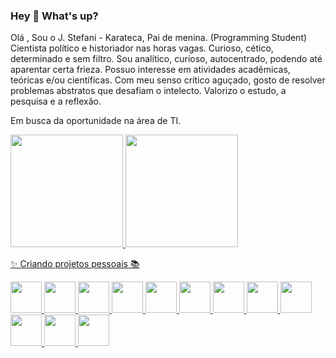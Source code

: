### Hey 👋 What's up?

 Olá , Sou o J. Stefani - Karateca, Pai de menina. (Programming Student) Cientista político e historiador nas horas vagas. Curioso, cético, determinado e sem filtro. Sou analítico, curioso, autocentrado, podendo até aparentar certa frieza. Possuo interesse em atividades acadêmicas, teóricas e/ou científicas. Com meu senso crítico aguçado, gosto de resolver problemas abstratos que desafiam o intelecto. Valorizo o estudo, a pesquisa e a reflexão.

Em busca da oportunidade na área de TI.  <div>
<a href="https://github.com/jotastefani">
<img height="180em" src="https://github-readme-stats.vercel.app/api/top-langs/?username=jotastefani&layout=compact&langs_count=7&theme=dracula"/>
<img height="180em" src="https://github-readme-stats.vercel.app/api?username=jotastefani&show_icons=true&theme=dracula&include_all_commits=true&count_private=true"/>
 
✨ Criando projetos pessoais 📚 
 <div justify-items:"center" display:"flex" align-items:"center">
<img height="50em" src="https://cdn.jsdelivr.net/gh/devicons/devicon/icons/react/react-original.svg" /> 
 <img height="50em" src="https://cdn.jsdelivr.net/gh/devicons/devicon/icons/nodejs/nodejs-original-wordmark.svg" /> 
 <img height="50em" src="https://cdn.jsdelivr.net/gh/devicons/devicon/icons/java/java-original-wordmark.svg" /> 
 <img height="50em" src="https://cdn.jsdelivr.net/gh/devicons/devicon/icons/javascript/javascript-original.svg" /> 
 <img height="50em" src="https://cdn.jsdelivr.net/gh/devicons/devicon/icons/typescript/typescript-original.svg" /> 
 <img height="50em" src="https://cdn.jsdelivr.net/gh/devicons/devicon/icons/html5/html5-original.svg" /> 
 <img height="50em" src="https://cdn.jsdelivr.net/gh/devicons/devicon/icons/css3/css3-original.svg" /> 
 <img height="50em" src="https://cdn.jsdelivr.net/gh/devicons/devicon/icons/tailwindcss/tailwindcss-original-wordmark.svg" /> 
 <img height="50em" src="https://cdn.jsdelivr.net/gh/devicons/devicon/icons/bash/bash-original.svg" /> 
 <img height="50em" src="https://cdn.jsdelivr.net/gh/devicons/devicon/icons/bootstrap/bootstrap-original.svg" /> 
 <img height="50em" src="https://cdn.jsdelivr.net/gh/devicons/devicon/icons/vscode/vscode-original.svg" /> 
 <img height="50em" src="https://cdn.jsdelivr.net/gh/devicons/devicon/icons/github/github-original.svg" /> 
 </div>
          
          
          
          
          
          

           

          



           
          
          
          
